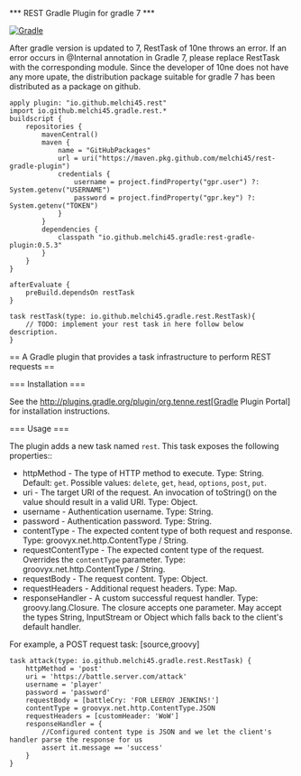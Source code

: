 *** REST Gradle Plugin for gradle 7 ***

[![Gradle](https://github.com/melchi45/rest-gradle-plugin/actions/workflows/gradle-publish.yml/badge.svg)](https://github.com/melchi45/rest-gradle-plugin/actions/workflows/gradle-publish.yml)

After gradle version is updated to 7, RestTask of 10ne throws an error. If an error occurs in @Internal annotation in Gradle 7, please replace RestTask with the corresponding module. Since the developer of 10ne does not have any more upate, the distribution package suitable for gradle 7 has been distributed as a package on github.

```shell
apply plugin: "io.github.melchi45.rest"
import io.github.melchi45.gradle.rest.*
buildscript {
    repositories {
        mavenCentral()
        maven {
            name = "GitHubPackages"
            url = uri("https://maven.pkg.github.com/melchi45/rest-gradle-plugin")
            credentials {
                username = project.findProperty("gpr.user") ?: System.getenv("USERNAME")
                password = project.findProperty("gpr.key") ?: System.getenv("TOKEN")
            }
        }
        dependencies {
            classpath "io.github.melchi45.gradle:rest-gradle-plugin:0.5.3"
        }
    }
}

afterEvaluate {
    preBuild.dependsOn restTask
}

task restTask(type: io.github.melchi45.gradle.rest.RestTask){
    // TODO: implement your rest task in here follow below description.
}
```

== A Gradle plugin that provides a task infrastructure to perform REST requests ==

=== Installation ===

See the http://plugins.gradle.org/plugin/org.tenne.rest[Gradle Plugin Portal] for installation instructions.

=== Usage ===

The plugin adds a new task named `rest`. This task exposes the following properties::
* httpMethod - The type of HTTP method to execute. Type: String. Default: `get`. Possible values: `delete`, `get`, `head`, `options`, `post`, `put`.
* uri - The target URI of the request. An invocation of toString() on the value should result in a valid URI. Type: Object.
* username - Authentication username. Type: String.
* password - Authentication password. Type: String.
* contentType - The expected content type of both request and response. Type: groovyx.net.http.ContentType / String.
* requestContentType - The expected content type of the request. Overrides the `contentType` parameter. Type: groovyx.net.http.ContentType / String.
* requestBody - The request content. Type: Object.
* requestHeaders - Additional request headers. Type: Map.
* responseHandler - A custom successful request handler. Type: groovy.lang.Closure. The closure accepts one parameter. May accept the types String, InputStream or Object which falls back to the client's default handler.

For example, a POST request task:
[source,groovy]
```shell
task attack(type: io.github.melchi45.gradle.rest.RestTask) {
    httpMethod = 'post'
    uri = 'https://battle.server.com/attack'
    username = 'player'
    password = 'password'
    requestBody = [battleCry: 'FOR LEEROY JENKINS!']
    contentType = groovyx.net.http.ContentType.JSON
    requestHeaders = [customHeader: 'WoW']
    responseHandler = {
        //Configured content type is JSON and we let the client's handler parse the response for us
        assert it.message == 'success'
    }
}
```
